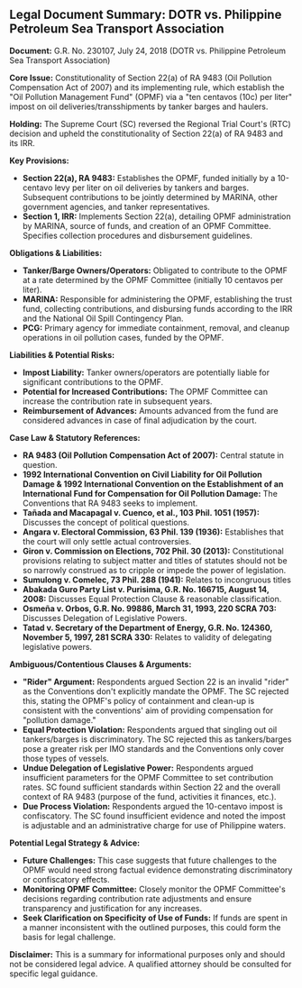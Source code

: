 ## Legal Document Summary: DOTR vs. Philippine Petroleum Sea Transport Association

**Document:** G.R. No. 230107, July 24, 2018 (DOTR vs. Philippine Petroleum Sea Transport Association)

**Core Issue:** Constitutionality of Section 22(a) of RA 9483 (Oil Pollution Compensation Act of 2007) and its implementing rule, which establish the "Oil Pollution Management Fund" (OPMF) via a "ten centavos (10c) per liter" impost on oil deliveries/transshipments by tanker barges and haulers.

**Holding:** The Supreme Court (SC) reversed the Regional Trial Court's (RTC) decision and upheld the constitutionality of Section 22(a) of RA 9483 and its IRR.

**Key Provisions:**

*   **Section 22(a), RA 9483:** Establishes the OPMF, funded initially by a 10-centavo levy per liter on oil deliveries by tankers and barges. Subsequent contributions to be jointly determined by MARINA, other government agencies, and tanker representatives.
*   **Section 1, IRR:** Implements Section 22(a), detailing OPMF administration by MARINA, source of funds, and creation of an OPMF Committee. Specifies collection procedures and disbursement guidelines.

**Obligations & Liabilities:**

*   **Tanker/Barge Owners/Operators:** Obligated to contribute to the OPMF at a rate determined by the OPMF Committee (initially 10 centavos per liter).
*   **MARINA:** Responsible for administering the OPMF, establishing the trust fund, collecting contributions, and disbursing funds according to the IRR and the National Oil Spill Contingency Plan.
*   **PCG:** Primary agency for immediate containment, removal, and cleanup operations in oil pollution cases, funded by the OPMF.

**Liabilities & Potential Risks:**

*   **Impost Liability:** Tanker owners/operators are potentially liable for significant contributions to the OPMF.
*   **Potential for Increased Contributions:** The OPMF Committee can increase the contribution rate in subsequent years.
*   **Reimbursement of Advances:** Amounts advanced from the fund are considered advances in case of final adjudication by the court.

**Case Law & Statutory References:**

*   **RA 9483 (Oil Pollution Compensation Act of 2007):** Central statute in question.
*   **1992 International Convention on Civil Liability for Oil Pollution Damage & 1992 International Convention on the Establishment of an International Fund for Compensation for Oil Pollution Damage:** The Conventions that RA 9483 seeks to implement.
*   **Tañada and Macapagal v. Cuenco, et al., 103 Phil. 1051 (1957):** Discusses the concept of political questions.
*   **Angara v. Electoral Commission, 63 Phil. 139 (1936):** Establishes that the court will only settle actual controversies.
*   **Giron v. Commission on Elections, 702 Phil. 30 (2013):** Constitutional provisions relating to subject matter and titles of statutes should not be so narrowly construed as to cripple or impede the power of legislation.
*   **Sumulong v. Comelec, 73 Phil. 288 (1941):** Relates to incongruous titles
*   **Abakada Guro Party List v. Purisima, G.R. No. 166715, August 14, 2008:** Discusses Equal Protection Clause & reasonable classification.
*   **Osmeña v. Orbos, G.R. No. 99886, March 31, 1993, 220 SCRA 703:** Discusses Delegation of Legislative Powers.
*   **Tatad v. Secretary of the Department of Energy, G.R. No. 124360, November 5, 1997, 281 SCRA 330:** Relates to validity of delegating legislative powers.

**Ambiguous/Contentious Clauses & Arguments:**

*   **"Rider" Argument:** Respondents argued Section 22 is an invalid "rider" as the Conventions don't explicitly mandate the OPMF. The SC rejected this, stating the OPMF's policy of containment and clean-up is consistent with the conventions' aim of providing compensation for "pollution damage."
*   **Equal Protection Violation:** Respondents argued that singling out oil tankers/barges is discriminatory. The SC rejected this as tankers/barges pose a greater risk per IMO standards and the Conventions only cover those types of vessels.
*   **Undue Delegation of Legislative Power:** Respondents argued insufficient parameters for the OPMF Committee to set contribution rates. SC found sufficient standards within Section 22 and the overall context of RA 9483 (purpose of the fund, activities it finances, etc.).
*   **Due Process Violation:** Respondents argued the 10-centavo impost is confiscatory. The SC found insufficient evidence and noted the impost is adjustable and an administrative charge for use of Philippine waters.

**Potential Legal Strategy & Advice:**

*   **Future Challenges:** This case suggests that future challenges to the OPMF would need strong factual evidence demonstrating discriminatory or confiscatory effects.
*   **Monitoring OPMF Committee:** Closely monitor the OPMF Committee's decisions regarding contribution rate adjustments and ensure transparency and justification for any increases.
*   **Seek Clarification on Specificity of Use of Funds:** If funds are spent in a manner inconsistent with the outlined purposes, this could form the basis for legal challenge.

**Disclaimer:** This is a summary for informational purposes only and should not be considered legal advice. A qualified attorney should be consulted for specific legal guidance.
